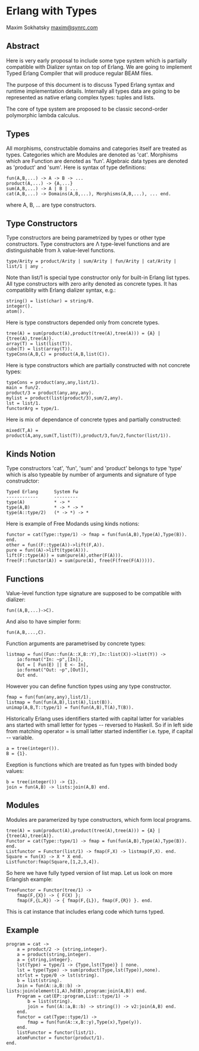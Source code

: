 
Erlang with Types
=================

Maxim Sokhatsky maxim@synrc.com

Abstract
--------

Here is very early proposal to include some type system which is partially
compatible with Dializer syntax on top of Erlang. We are going to implement
Typed Erlang Compiler that will produce regular BEAM files.

The purpose of this document is to discuss Typed Erlang syntax and runtime
implementation details. Internally all types data are going to be represented as
native erlang complex types: tuples and lists.

The core of type system are proposed to be classic second-order
polymorphic lambda calculus.

Types
-----

All morphisms, constructable domains and categories itself are treated as types.
Categories which are Modules are denoted as 'cat'. Morphisms which are
Function are denoted as 'fun'. Algebraic data types are denoted
as 'product' and 'sum'. Here is syntax of type definitions:

    fun(A,B,...) -> A -> B -> ...
    product(A,...) -> {A,...}
    sum(A,B,...) -> A | B | ...
    cat(A,B,...) -> Domains(A,B,...), Morphisms(A,B,...), ... end.

where A, B, ... are type constructors.

Type Constructors
-----------------

Type constructors are being parametrized by types or other type constructors.
Type constructors are Λ type-level functions and are distinguishable
from λ value-level functions.

    type/Arity = product/Arity | sum/Arity | fun/Arity | cat/Arity | list/1 | any .

Note than list/1 is special type constructor only for built-in Erlang list types.
All type constructors with zero arity denoted as concrete types. It has 
compatiblity with Erlang dializer syntax, e.g.:

    string() = list(char) = string/0.
    integer().
    atom().

Here is type constructors depended only from concrete types.

    tree(A) = sum(product(A),product(tree(A),tree(A))) = {A} | {tree(A),tree(A)}.
    array(T) = list(list(T)).
    cube(T) = list(array(T)).
    typeCons(A,B,C) = product(A,B,list(C)).

Here is type constructors which are partially constructed with not concrete types:

    typeCons = product(any,any,list/1).
    main = fun/2.
    product/3 = product(any,any,any).
    mylist = product(list(product/3),sum/2,any).
    lst = list/1.
    functorArg = type/1.

Here is mix of dependance of concrete types and partially constructed:

    mixed(T,A) = product(A,any,sum(T,list(T)),product/3,fun/2,functor(list/1)).

Kinds Notion
------------

Type constructors 'cat', 'fun', 'sum' and 'product' belongs to type 'type' which
is also typeable by number of arguments and signature of type construdctor:

    Typed Erlang      System Fω
    ------------      ---------
    type(A)           * -> *
    type(A,B)         * -> * -> *
    type(A::type/2)   (* -> *) -> *

Here is example of Free Modands using kinds notions:

    functor = cat(Type::type/1) -> fmap = fun(fun(A,B),Type(A),Type(B)). end.
    other = fun((F::type(A))->lift(F,A)).
    pure = fun((A)->lift(type(A))).
    lift(F::type(A)) = sum(pure(A),other(F(A))).
    free(F::functor(A)) = sum(pure(A), free(F(free(F(A))))).

Functions
---------

Value-level function type signature are supposed to be compatible with dializer:

    fun((A,B,...)->C).

And also to have simpler form:

    fun(A,B,...,C).

Function arguments are parametrised by concrete types:

    listmap = fun((Fun::fun(A::X,B::Y),In::list(X))->list(Y)) ->
        io:format("In: ~p",[In]),
        Out = [ Fun(E) || E <- In],
        io:format("Out: ~p",[Out]),
        Out end.

However you can define function types using any type constructor.

    fmap = fun(fun(any,any),list/1).
    listmap = fun(fun(A,B),list(A),list(B)).
    unimap(A,B,T::type/1) = fun(fun(A,B),T(A),T(B)).

Historically Erlang uses identifiers started with capital latter for variables
ans started with small letter for types -- reversed to Haskell. So if in left
side from matching operator = is small latter started indentifier i.e. type,
if capital -- variable.

    a = tree(integer()).
    B = {1}.

Exeption is functions which are treated as fun types with binded body values:

    b = tree(integer()) -> {1}.
    join = fun(A,B) -> lists:join(A,B) end.

Modules
-------

Modules are paramerized by type constructors, which form local programs.

    tree(A) = sum(product(A),product(tree(A),tree(A))) = {A} | {tree(A),tree(A)}.
    Functor = cat(Type::type/1) -> fmap = fun(fun(A,B),Type(A),Type(B)). end.
    Listfunctor = Functor(list/1) -> fmap(F,X) -> listmap(F,X). end.
    Square = fun(X) -> X * X end.
    Listfunctor:fmap(Square,[1,2,3,4]).

So here we have fully typed version of list map.
Let us look on more Erlangish example:

    TreeFunctor = Functor(tree/1) ->
        fmap(F,{X}) -> { F(X) };
        fmap(F,{L,R}) -> { fmap(F,{L}), fmap(F,{R}) }. end.

This is cat instance that includes erlang code which turns typed.

Example
-------

    program = cat ->
        a = product/2 -> {string,integer}.
        a = product(string,integer).
        a = {string,integer}.
        lst(Type) = type/1 -> {Type,lst(Type)} | none.
        lst = type(Type) -> sum(product(Type,lst(Type)),none).
        strlst = type/0 -> lst(string).
        b = list(string).
        Join = fun(A::a,B::b) -> lists:join(element(1,A),hd(B),program:join(A,B)) end.
        Program = cat(EP::program,List::type/1) ->
            b = list(string).
            join = fun((A::a,B::b) -> string()) -> v2:join(A,B) end.
        end.
        functor = cat(Type::type/1) ->
            fmap = fun(fun(A::x,B::y),Type(x),Type(y)).
        end.
        listFunctor = functor(list/1).
        atomFunctor = functor(product/1).
    end.

